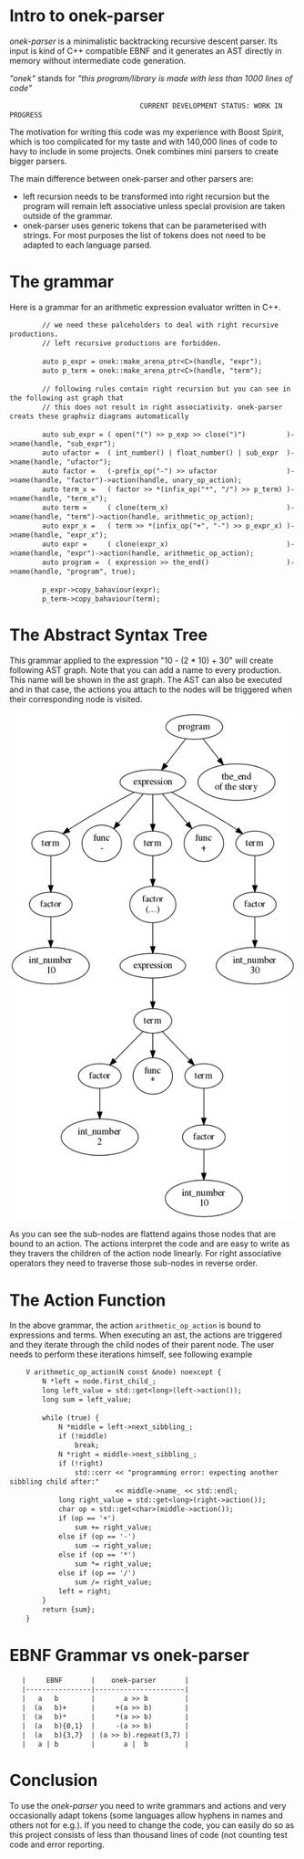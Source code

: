 # Intro to onek-parser

*onek-parser* is a minimalistic backtracking recursive descent parser. Its input is kind of C++ compatible EBNF and it generates an AST directly in memory without intermediate code generation.

*"onek"* stands for *"this program/library is made with less than 1000 lines of code"*

```
                                CURRENT DEVELOPMENT STATUS: WORK IN PROGRESS
```

The motivation for writing this code was my experience with Boost Spirit, which is too complicated for my taste and with 140,000 lines of code to havy to include in some projects. Onek combines mini parsers to create bigger parsers.

The main difference between onek-parser and other parsers are: 

- left recursion needs to be transformed into right recursion but the program will remain left associative unless special provision are taken outside of the grammar.
- onek-parser uses generic tokens that can be parameterised with strings. For most purposes the list of tokens does not need to be adapted to each language parsed.

# The grammar

Here is a grammar for an arithmetic expression evaluator written in C++.
```
        // we need these palceholders to deal with right recursive productions.
        // left recursive productions are forbidden.

        auto p_expr = onek::make_arena_ptr<C>(handle, "expr");
        auto p_term = onek::make_arena_ptr<C>(handle, "term");

        // following rules contain right recursion but you can see in the following ast graph that
        // this does not result in right associativity. onek-parser creats these graphviz diagrams automatically

        auto sub_expr = ( open("(") >> p_exp >> close(")")          )->name(handle, "sub_expr");
        auto ufactor =  ( int_number() | float_number() | sub_expr  )->name(handle, "ufactor");
        auto factor =   (-prefix_op("-") >> ufactor                 )->name(handle, "factor")->action(handle, unary_op_action);
        auto term_x =   ( factor >> *(infix_op("*", "/") >> p_term) )->name(handle, "term_x");
        auto term =     ( clone(term_x)                             )->name(handle, "term")->action(handle, arithmetic_op_action);
        auto expr_x =   ( term >> *(infix_op("+", "-") >> p_expr_x) )->name(handle, "expr_x");
        auto expr =     ( clone(expr_x)                             )->name(handle, "expr")->action(handle, arithmetic_op_action);
        auto program =  ( expression >> the_end()                   )->name(handle, "program", true);

        p_expr->copy_bahaviour(expr);
        p_term->copy_bahaviour(term);
```

# The Abstract Syntax Tree

This grammar applied to the expression "10 - (2 * 10) + 30" will create following AST graph. Note that you can add a name to every production. This name will be shown in the ast graph. The AST can also be executed and in that case, the actions you attach to the nodes will be triggered when their corresponding node is visited.

![example AST](doc/example_ast.png)

As you can see the sub-nodes are flattend agains those nodes that are bound to an action. The actions interpret the code and are easy to write as they travers the children of the action node linearly. For right associative operators they need to traverse those sub-nodes in reverse order.

# The Action Function

In the above grammar, the action `arithmetic_op_action` is bound to expressions and terms. When executing an ast, the actions are triggered and they iterate through the child nodes of their parent node. The user needs to perform these iterations himself, see following example

```
    V arithmetic_op_action(N const &node) noexcept {
        N *left = node.first_child_;
        long left_value = std::get<long>(left->action());
        long sum = left_value;

        while (true) {
            N *middle = left->next_sibbling_;
            if (!middle)
                break;
            N *right = middle->next_sibbling_;
            if (!right)
                std::cerr << "programming error: expecting another sibbling child after:"
                          << middle->name_ << std::endl;
            long right_value = std::get<long>(right->action());
            char op = std::get<char>(middle->action());
            if (op == '+')
                sum += right_value;
            else if (op == '-')
                sum -= right_value;
            else if (op == '*')
                sum *= right_value;
            else if (op == '/')
                sum /= right_value;
            left = right;
        }
        return {sum};
    }
```

# EBNF Grammar vs onek-parser
```
   |     EBNF       |    onek-parser       |
   |----------------|----------------------|
   |   a   b        |       a >> b         |
   |  (a   b)+      |     +(a >> b)        |
   |  (a   b)*      |     *(a >> b)        |
   |  (a   b){0,1}  |     -(a >> b)        |
   |  (a   b){3,7}  | (a >> b).repeat(3,7) |
   |   a | b        |       a |  b         |
```

# Conclusion

To use the *onek-parser* you need to write grammars and actions and very occasionally adapt tokens (some languages allow hyphens in names and others not for e.g.). If you need to change the code, you can easily do so as this project consists of less than thousand lines of code (not counting test code and error reporting.


